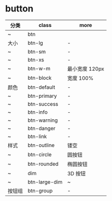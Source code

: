 # button

| 分类  | class         | more       |
|-----|---------------|------------|
| ~   | btn           |            |
| 大小  | btn-lg        | -          |
| ~   | btn-sm        | -          |
| ~   | btn-xs        | -          |
| ~   | btn-w-m       | 最小宽度 120px |
| ~   | btn-block     | 宽度 100%    |
| 颜色  | btn-default   | -          |
| ~   | btn-primary   | -          |
| ~   | btn-success   | -          |
| ~   | btn-info      | -          |
| ~   | btn-warning   | -          |
| ~   | btn-danger    | -          |
| ~   | btn-link      | -          |
| 样式  | btn-outline   | 镂空         |
| ~   | btn-circle    | 圆按钮        |
| ~   | btn-rounded   | 椭圆按钮       |
| ~   | dim           | 3D 按钮      |
| ~   | btn-large-dim | ~          |
| 按钮组 | btn-group     | -          |

